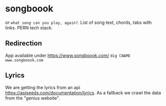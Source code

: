 # songboook
or `what song can you play, again?`.
List of song text, chords, tabs with links. PERN tech stack.

## Redirection
App available under https://www.songboook.com/
`dig CNAME www.songboook.com`

## Lyrics

We are getting the lyrics from an api https://apiseeds.com/documentation/lyrics.
As a fallback we crawl the data from the "genius website".
